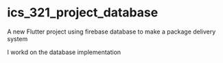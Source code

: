 # ics_321_project_database

A new Flutter project using firebase database to make a package delivery system

I workd on the database implementation


